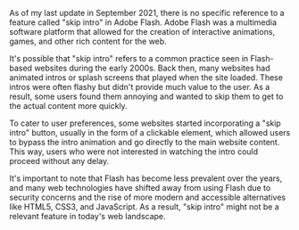As of my last update in September 2021, there is no specific reference to a feature called "skip intro" in Adobe Flash. Adobe Flash was a multimedia software platform that allowed for the creation of interactive animations, games, and other rich content for the web.

It's possible that "skip intro" refers to a common practice seen in Flash-based websites during the early 2000s. Back then, many websites had animated intros or splash screens that played when the site loaded. These intros were often flashy but didn't provide much value to the user. As a result, some users found them annoying and wanted to skip them to get to the actual content more quickly.

To cater to user preferences, some websites started incorporating a "skip intro" button, usually in the form of a clickable element, which allowed users to bypass the intro animation and go directly to the main website content. This way, users who were not interested in watching the intro could proceed without any delay.

It's important to note that Flash has become less prevalent over the years, and many web technologies have shifted away from using Flash due to security concerns and the rise of more modern and accessible alternatives like HTML5, CSS3, and JavaScript. As a result, "skip intro" might not be a relevant feature in today's web landscape.